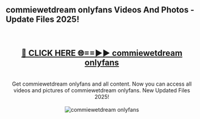 <h2>commiewetdream onlyfans Videos And Photos - Update Files 2025!</h2>
<br>
<div align="center">
<h2><a href="https://linkcuts.com/hfmhzwbr" rel="nofollow">🔴 CLICK HERE 🌐==►► commiewetdream onlyfans</a></h2>
<br>
Get commiewetdream onlyfans and all content. Now you can access all videos and pictures of commiewetdream onlyfans. New Updated Files 2025!
<br>
<br>
<a href="https://linkcuts.com/hfmhzwbr" rel="nofollow" data-target="animated-image.originalLink"><img src="https://i.ibb.co.com/WyWwxjT/player-gif2.gif" alt="commiewetdream onlyfans" style="max-width: 100%; display: inline-block;" data-target="animated-image.originalImage"></a>
</div>
<br>